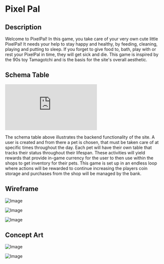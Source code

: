 # Pixel Pal

## Description

Welcome to PixelPal! In this game, you take care of your very own cute little PixelPal! It needs your help to stay happy and healthy, by feeding, cleaning, playing and putting to sleep. If you forget to give food to, bath, play with or rest your PixelPal in time, they will get sick and die. This game is inspired by the 90s toy Tamagotchi and is the basis for the site's overall aesthetic.

## Schema Table

![Image](https://github.com/user-attachments/files/20872198/pixel_pal_schema_table.pdf)

The schema table above illustrates the backend functionality of the site. A user is created and from there a pet is chosen, that must be taken care of at specific times throughout the day. Each pet will have their own table that tracks their status throughout their lifespan. These activities will yield rewards that provide in-game currency for the user to then use within the shops to get inventory for their pets. This game is set up in an endless loop where actions will be rewarded to continue increasing the players coin storage and purchases from the shop will be managed by the bank.

## Wireframe

![Image](https://github.com/user-attachments/assets/74c503e5-71ed-4c67-8632-7e7c977f8d52)

![Image](https://github.com/user-attachments/assets/1d22a260-8bef-45cd-8bcf-d50d1c35abac)

![Image](https://github.com/user-attachments/assets/34d2adc5-e1a6-4819-8b45-e761dcda4a78)

## Concept Art

![Image](https://github.com/user-attachments/assets/8fd2e475-c4e4-4936-8cd8-623e52d4504e)

![Image](https://github.com/user-attachments/assets/522f05df-4145-44ef-aa10-1f1adee7f2bc)
